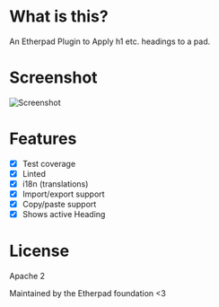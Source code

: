 # What is this?
An Etherpad Plugin to Apply h1 etc. headings to a pad.

# Screenshot
![Screenshot](https://user-images.githubusercontent.com/220864/100367258-dd3c2280-2ff9-11eb-983c-f58051d8c79b.PNG)

# Features
- [x] Test coverage
- [x] Linted
- [x] i18n (translations)
- [x] Import/export support
- [x] Copy/paste support
- [x] Shows active Heading

# License
Apache 2

Maintained by the Etherpad foundation <3
